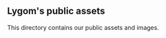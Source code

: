 <!-- markdownlint-disable MD041 -->
## Lygom's public assets

This directory contains our public assets and images.
